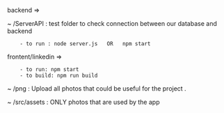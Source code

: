 backend =>

~ /ServerAPI : test folder to check connection between our database and backend
       
        - to run : node server.js   OR   npm start


frontent/linkedin =>

        - to run: npm start
        - to build: npm run build   

~ /png : Upload all photos that could be useful for the project .

~ /src/assets : ONLY photos that are used by the app
